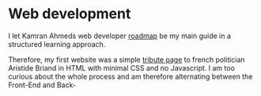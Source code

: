 # Web development
I let Kamran Ahmeds web developer [roadmap](https://github.com/kamranahmedse/developer-roadmap) be my main guide in a structured learning approach. 

Therefore, my first website was a simple [tribute page](https://codepen.io/3ng7n33r/full/vYOVrXL) to french politician Aristide Briand in HTML with minimal CSS and no Javascript.
I am too curious about the whole process and am therefore alternating between the Front-End and Back-
<!--stackedit_data:
eyJoaXN0b3J5IjpbNTQ0NTI1NDQsOTI1NjY5NDddfQ==
-->